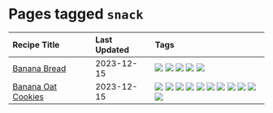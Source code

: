 # Pages tagged `snack`

|Recipe Title|Last Updated|Tags
|:---|:---|:---|
|[Banana Bread](../recipes/bananabread.md)|2023-12-15|[![](https://img.shields.io/badge/tag-baked-f6b493)](../tags/baked.md) [![](https://img.shields.io/badge/tag-dessert-517a72)](../tags/dessert.md) [![](https://img.shields.io/badge/tag-snack-dc62b7)](../tags/snack.md) [![](https://img.shields.io/badge/tag-vegan-acbc2f)](../tags/vegan.md) [![](https://img.shields.io/badge/tag-vegetarian-3a4f8e)](../tags/vegetarian.md)|
|[Banana Oat Cookies](../recipes/bananaoatcookies.md)|2023-12-15|[![](https://img.shields.io/badge/tag-baked-f6b493)](../tags/baked.md) [![](https://img.shields.io/badge/tag-breakfast-94b8ca)](../tags/breakfast.md) [![](https://img.shields.io/badge/tag-chocolate-b7439e)](../tags/chocolate.md) [![](https://img.shields.io/badge/tag-coffee-c6d429)](../tags/coffee.md) [![](https://img.shields.io/badge/tag-dessert-517a72)](../tags/dessert.md) [![](https://img.shields.io/badge/tag-easy-1754e4)](../tags/easy.md) [![](https://img.shields.io/badge/tag-great-3a20e)](../tags/great.md) [![](https://img.shields.io/badge/tag-healthy-d82abc)](../tags/healthy.md) [![](https://img.shields.io/badge/tag-snack-dc62b7)](../tags/snack.md) [![](https://img.shields.io/badge/tag-vegan-acbc2f)](../tags/vegan.md) [![](https://img.shields.io/badge/tag-vegetarian-3a4f8e)](../tags/vegetarian.md)|